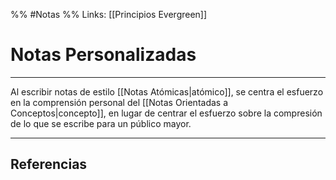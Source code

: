 %% #Notas %%
Links: [[Principios Evergreen]]

# Notas Personalizadas
---

Al escribir notas de estilo [[Notas Atómicas|atómico]], se centra el esfuerzo en la comprensión personal del [[Notas Orientadas a Conceptos|concepto]], en lugar de centrar el esfuerzo sobre la compresión de lo que se escribe para un público mayor.

---

## Referencias